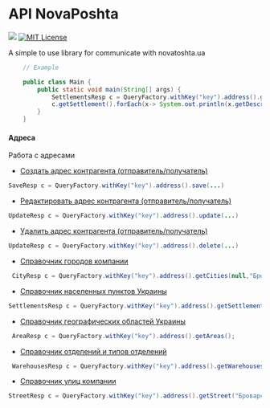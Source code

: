 # API NovaPoshta


[![](https://jitpack.io/v/a2mz/nova4j.svg)](https://jitpack.io/#a2mz/nova4j)
[![MIT License](http://img.shields.io/badge/license-MIT-blue.svg?style=flat)](https://github.com/rubenlagus/TelegramBots/blob/master/LICENSE)

A simple to use library for communicate with novatoshta.ua

 
```java
    // Example 

    public class Main {
        public static void main(String[] args) {
         	SettlementsResp c = QueryFactory.withKey("key").address().getSettlements(null,null,null,null,null);
         	c.getSettlement().forEach(x-> System.out.println(x.getDescription()));
        }
    }
```

#### Адреса
Работа с адресами

* [Создать адрес контрагента (отправитель/получатель)](https://devcenter.novaposhta.ua/docs/services/556d7ccaa0fe4f08e8f7ce43/operations/556d9925a0fe4f08e8f7ce4a)
```java
SaveResp c = QueryFactory.withKey("key").address().save(...)
```
* [Редактировать адрес контрагента (отправитель/получатель)](https://devcenter.novaposhta.ua/docs/services/556d7ccaa0fe4f08e8f7ce43/operations/556d9db5a0fe4f08e8f7ce4b)
```java
UpdateResp c = QueryFactory.withKey("key").address().update(...)
```
* [Удалить адрес контрагента (отправитель/получатель)](https://devcenter.novaposhta.ua/docs/services/556d7ccaa0fe4f08e8f7ce43/operations/556da062a0fe4f08e8f7ce4c)
```java
UpdateResp c = QueryFactory.withKey("key").address().delete(...)
```
* [Справочник городов компании](https://devcenter.novaposhta.ua/docs/services/556d7ccaa0fe4f08e8f7ce43/operations/556d885da0fe4f08e8f7ce46)
```java
 CityResp c = QueryFactory.withKey("key").address().getCities(null,"Бровари");
```
* [Справочник населенных пунктов Украины](https://devcenter.novaposhta.ua/docs/services/556d7ccaa0fe4f08e8f7ce43/operations/56248fffa0fe4f0da0550ea8)
```java
SettlementsResp c = QueryFactory.withKey("key").address().getSettlements(null,null,null,null,null);
```
* [Справочник географических областей Украины](https://devcenter.novaposhta.ua/docs/services/556d7ccaa0fe4f08e8f7ce43/operations/556d9130a0fe4f08e8f7ce48)
```java
 AreaResp c = QueryFactory.withKey("key").address().getAreas();
```
* [Справочник отделений и типов отделений](https://devcenter.novaposhta.ua/docs/services/556d7ccaa0fe4f08e8f7ce43/operations/556d8211a0fe4f08e8f7ce45)
```java
 WarehousesResp c = QueryFactory.withKey("key").address().getWarehouses("Київ", null);
```
* [Справочник улиц компании](https://devcenter.novaposhta.ua/docs/services/556d7ccaa0fe4f08e8f7ce43/operations/556d8db0a0fe4f08e8f7ce47)
```java
StreetResp c = QueryFactory.withKey("key").address().getStreet("Броварський", "ebc0eda9-93ec-11e3-b441-0050568002cf");
```

